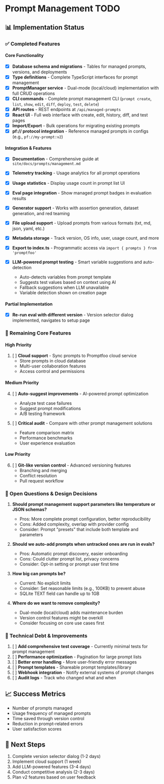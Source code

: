 # Prompt Management TODO

## 📊 Implementation Status

### ✅ Completed Features

#### Core Functionality

- [x] **Database schema and migrations** - Tables for managed prompts, versions, and deployments
- [x] **Type definitions** - Complete TypeScript interfaces for prompt management
- [x] **PromptManager service** - Dual-mode (local/cloud) implementation with full CRUD operations
- [x] **CLI commands** - Complete prompt management CLI (`prompt create`, `list`, `show`, `edit`, `diff`, `deploy`, `test`, `delete`)
- [x] **API routes** - REST endpoints at `/api/managed-prompts`
- [x] **React UI** - Full web interface with create, edit, history, diff, and test pages
- [x] **Import/Export** - Bulk operations for migrating existing prompts
- [x] **pf:// protocol integration** - Reference managed prompts in configs (e.g., `pf://my-prompt:v2`)

#### Integration & Features

- [x] **Documentation** - Comprehensive guide at `site/docs/prompts/management.md`
- [x] **Telemetry tracking** - Usage analytics for all prompt operations
- [x] **Usage statistics** - Display usage count in prompt list UI
- [x] **Eval page integration** - Show managed prompt badges in evaluation results
- [x] **Generator support** - Works with assertion generation, dataset generation, and red teaming
- [x] **File upload support** - Upload prompts from various formats (txt, md, json, yaml, etc.)
- [x] **Metadata storage** - Track version, OS info, user, usage count, and more
- [x] **Export to index.ts** - Programmatic access via `import { prompts } from 'promptfoo'`

- [x] **LLM-powered prompt testing** - Smart variable suggestions and auto-detection
  - Auto-detects variables from prompt template
  - Suggests test values based on context using AI
  - Fallback suggestions when LLM unavailable
  - Variable detection shown on creation page

#### Partial Implementation

- [x] **Re-run eval with different version** - Version selector dialog implemented, navigates to setup page

### 🚧 Remaining Core Features

#### High Priority

1. [ ] **Cloud support** - Sync prompts to Promptfoo cloud service
   - Store prompts in cloud database
   - Multi-user collaboration features
   - Access control and permissions

#### Medium Priority

4. [ ] **Auto-suggest improvements** - AI-powered prompt optimization
   - Analyze test case failures
   - Suggest prompt modifications
   - A/B testing framework

5. [ ] **Critical audit** - Compare with other prompt management solutions
   - Feature comparison matrix
   - Performance benchmarks
   - User experience evaluation

#### Low Priority

6. [ ] **Git-like version control** - Advanced versioning features
   - Branching and merging
   - Conflict resolution
   - Pull request workflow

### 🤔 Open Questions & Design Decisions

1. **Should prompt management support parameters like temperature or JSON schemas?**
   - Pros: More complete prompt configuration, better reproducibility
   - Cons: Added complexity, overlap with provider config
   - Consider: Prompt "presets" that include both template and parameters

2. **Should we auto-add prompts when untracked ones are run in evals?**
   - Pros: Automatic prompt discovery, easier onboarding
   - Cons: Could clutter prompt list, privacy concerns
   - Consider: Opt-in setting or prompt user first time

3. **How big can prompts be?**
   - Current: No explicit limits
   - Consider: Set reasonable limits (e.g., 100KB) to prevent abuse
   - SQLite TEXT field can handle up to 1GB

4. **Where do we want to remove complexity?**
   - Dual-mode (local/cloud) adds maintenance burden
   - Version control features might be overkill
   - Consider focusing on core use cases first

### 🧹 Technical Debt & Improvements

1. [ ] **Add comprehensive test coverage** - Currently minimal tests for prompt management
2. [ ] **Performance optimization** - Pagination for large prompt lists
3. [ ] **Better error handling** - More user-friendly error messages
4. [ ] **Prompt templates** - Shareable prompt templates/library
5. [ ] **Webhook integration** - Notify external systems of prompt changes
6. [ ] **Audit logs** - Track who changed what and when

## 📈 Success Metrics

- Number of prompts managed
- Usage frequency of managed prompts
- Time saved through version control
- Reduction in prompt-related errors
- User satisfaction scores

## 🎯 Next Steps

1. Complete version selector dialog (1-2 days)
2. Implement cloud support (1 week)
3. Add LLM-powered features (3-4 days)
4. Conduct competitive analysis (2-3 days)
5. Plan v2 features based on user feedback
